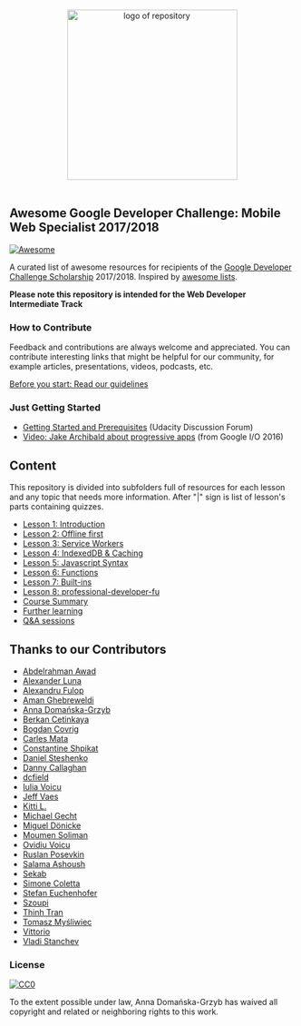 <p align="center">
  <br>
  <img width="300" src="./awesome_gmws_logo.png" alt="logo of repository">
  <br>
  <br>
</p>

## Awesome Google Developer Challenge: Mobile Web Specialist 2017/2018
[![Awesome](https://awesome.re/badge.svg)](https://awesome.re)

A curated list of awesome resources for recipients of the [Google Developer Challenge Scholarship](https://www.udacity.com/google-scholarships) 2017/2018.
Inspired by [awesome lists](https://github.com/sindresorhus/awesome).

**Please note this repository is intended for the Web Developer Intermediate Track**

### How to Contribute

Feedback and contributions are always welcome and appreciated.
You can contribute interesting links that might be helpful for our community, for example articles, presentations, videos, podcasts, etc.

[Before you start: Read our guidelines](contributing.md)

### Just Getting Started

- [Getting Started and Prerequisites](https://discussions.udacity.com/t/getting-started-and-prerequisites/418485?u=haitec) (Udacity Discussion Forum)
- [Video: Jake Archibald about progressive apps](https://www.youtube.com/watch?v=cmGr0RszHc8) (from Google I/O 2016)

## Content

This repository is divided into subfolders full of resources for each lesson and any topic that needs more information.
After "|" sign is list of lesson's parts containing quizzes.

* [Lesson 1: Introduction](introduction/README.md)
* [Lesson 2: Offline first](offlineFirst/README.md)
* [Lesson 3: Service Workers](serviceWorker/README.md)
* [Lesson 4: IndexedDB & Caching](indexedDB/README.md)
* [Lesson 5: Javascript Syntax](javascriptSyntax/README.md)
* [Lesson 6: Functions](functions/README.md)
* [Lesson 7: Built-ins](built-ins/README.md)
* [Lesson 8: professional-developer-fu](professional-developer-fu/README.md)
* [Course Summary](courseSummary/README.md)
* [Further learning](furtherLearning/README.md)
* [Q&A sessions](ama-sessions/README.md)

## Thanks to our Contributors

* [Abdelrahman Awad](https://github.com/logaretm)
* [Alexander Luna](https://github.com/Mycroft1891)
* [Alexandru Fulop](https://github.com/alexandrufulop)
* [Aman Ghebreweldi](https://github.com/Agheb)
* [Anna Domańska-Grzyb](https://github.com/DomanskaGrzyb)
* [Berkan Cetinkaya](https://github.com/Berc21)
* [Bogdan Covrig](https://github.com/bogdaaamn)
* [Carles Mata](https://github.com/cmmata)
* [Constantine Shpikat](https://github.com/kshpikat)
* [Daniel Steshenko](https://github.com/Dan-Ste)
* [Danny Callaghan](https://github.com/dannycallaghan)
* [dcfield](https://github.com/dcfield)
* [Iulia Voicu](https://github.com/Sugahzor)
* [Jeff Vaes](https://github.com/jvaes)
* [Kitti L.](https://github.com/Kiaaz)
* [Michael Gecht](https://github.com/mimischi)
* [Miguel Dönicke](https://github.com/Haitec)
* [Moumen Soliman](https://github.com/moumen-soliman)
* [Ovidiu Voicu](https://github.com/odv)
* [Ruslan Posevkin](https://github.com/RusPosevkin)
* [Salama Ashoush](https://github.com/salamaashoush)
* [Sekab](https://github.com/amrtaher1234)
* [Simone Coletta](https://github.com/Collets)
* [Stefan Euchenhofer](https://github.com/euchenhofer)
* [Szoupi](https://github.com/szoupi)
* [Thinh Tran](https://github.com/PewhProgrammer)
* [Tomasz Myśliwiec](https://github.com/tomekmy)
* [Vittorio](https://github.com/vee-mo)
* [Vladi Stanchev](https://github.com/vladi-stanchev)

### License

[![CC0](http://mirrors.creativecommons.org/presskit/buttons/88x31/svg/cc-zero.svg)](https://creativecommons.org/publicdomain/zero/1.0/)

To the extent possible under law, Anna Domańska-Grzyb has waived all copyright and related or neighboring rights to this work.
